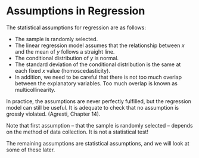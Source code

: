 #  Assumptions in Regression

The statistical assumptions for regression are as follows:

* The sample is randomly selected.
* The linear regression model assumes that the relationship between $x$ and the mean of $y$ follows a straight line.
* The conditional distribution of $y$ is normal.
* The standard deviation of the conditional distribution is the same at each fixed $x$ value (homoscedasticity).
* In addition, we need to be careful that there is not too much overlap between the explanatory variables. Too much overlap is known as multicollinearity.

In practice, the assumptions are never perfectly fulfilled, but the regression model can still be useful. It is adequate to check that no assumption is grossly violated. (Agresti, Chapter 14).

Note that first assumption – that the sample is randomly selected – depends on the method of data collection. It is not a statistical test!

The remaining assumptions are statistical assumptions, and we will look at some of these later.


